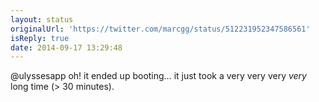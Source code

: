```yaml
---
layout: status
originalUrl: 'https://twitter.com/marcgg/status/512231952347586561'
isReply: true
date: 2014-09-17 13:29:48
---
```


@ulyssesapp oh! it ended up booting… it just took a very very very _very_ long time (&gt; 30 minutes).
